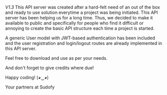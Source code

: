 *V1.3*
This API server was created after a hard-felt need of an out of the box and ready to use solution everytime a project was being initiated.
This API server has been helping us for a long time. Thus, we decided to make it available to public and specifically for people who find it difficult or annoying to create the basic API structure each time a project is started.

A generic User model with JWT-based authentication has been included and the user registration and login/logout routes are already implemented in this API server.

Feel free to download and use as per your needs.

And don't forget to give credits where due! 

Happy coding! (◕‿◕)

Your partners at Sudofy